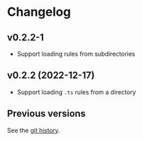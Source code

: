 # Changelog

## v0.2.2-1

- Support loading rules from subdirectories

## v0.2.2 (2022-12-17)

- Support loading `.ts` rules from a directory

## Previous versions

See the [git history](https://github.com/not-an-aardvark/eslint-plugin-rulesdir).
